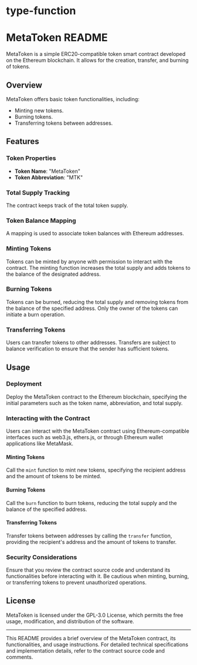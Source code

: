 # type-function
# MetaToken README

MetaToken is a simple ERC20-compatible token smart contract developed on the Ethereum blockchain. It allows for the creation, transfer, and burning of tokens.

## Overview

MetaToken offers basic token functionalities, including:

- Minting new tokens.
- Burning tokens.
- Transferring tokens between addresses.

## Features

### Token Properties

- **Token Name**: "MetaToken"
- **Token Abbreviation**: "MTK"

### Total Supply Tracking

The contract keeps track of the total token supply.

### Token Balance Mapping

A mapping is used to associate token balances with Ethereum addresses.

### Minting Tokens

Tokens can be minted by anyone with permission to interact with the contract. The minting function increases the total supply and adds tokens to the balance of the designated address.

### Burning Tokens

Tokens can be burned, reducing the total supply and removing tokens from the balance of the specified address. Only the owner of the tokens can initiate a burn operation.

### Transferring Tokens

Users can transfer tokens to other addresses. Transfers are subject to balance verification to ensure that the sender has sufficient tokens.

## Usage

### Deployment

Deploy the MetaToken contract to the Ethereum blockchain, specifying the initial parameters such as the token name, abbreviation, and total supply.

### Interacting with the Contract

Users can interact with the MetaToken contract using Ethereum-compatible interfaces such as web3.js, ethers.js, or through Ethereum wallet applications like MetaMask.

#### Minting Tokens

Call the `mint` function to mint new tokens, specifying the recipient address and the amount of tokens to be minted.

#### Burning Tokens

Call the `burn` function to burn tokens, reducing the total supply and the balance of the specified address.

#### Transferring Tokens

Transfer tokens between addresses by calling the `transfer` function, providing the recipient's address and the amount of tokens to transfer.

### Security Considerations

Ensure that you review the contract source code and understand its functionalities before interacting with it. Be cautious when minting, burning, or transferring tokens to prevent unauthorized operations.

## License

MetaToken is licensed under the GPL-3.0 License, which permits the free usage, modification, and distribution of the software.

---

This README provides a brief overview of the MetaToken contract, its functionalities, and usage instructions. For detailed technical specifications and implementation details, refer to the contract source code and comments.
